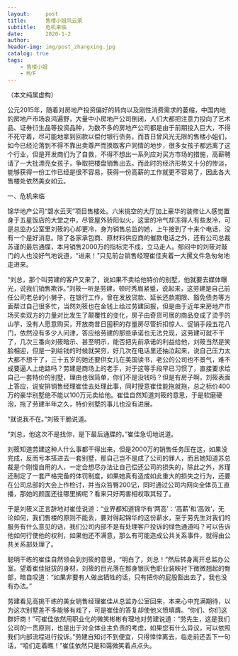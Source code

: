 ```yaml
---
layout:     post
title:      售楼小姐风云录
subtitle:   危机来临
date:       2020-1-2
author:     
header-img: img/post_zhangxing.jpg
catalog: true
tags:
    - 售楼小姐
    - M/F
---
```



（本文纯属虚构）

公元2015年，随着对房地产投资偏好的转向以及刚性消费需求的萎缩，中国内地的房地产市场哀鸿遍野，大量中小房地产公司倒闭，人们大都把注意力投向了艺术品、证券衍生品等投资品种，为数不多的房地产公司都是由于前期投入巨大，不得不死守着，尽可能地拿到回款以偿付银行债务，而昔日曾风光无限的售楼小姐们，如今已经沦落到不得不靠出卖尊严而换取客户同情的地步，很多女孩子都远离了这个行业，但是开发商们为了自救，不得不想出一系列应对买方市场的措施，高薪聘请了一大批漂亮女孩子，争取把楼盘销售出去。而此时的经济形势又十分的惨淡，能够获得一份工作已经是很不容易，获得一份高薪的工作就更不容易了，因此各大售楼处依然美女如云。

 
一、危机来临

锦华地产公司“碧水云天”项目售楼处。六米挑空的大厅加上豪华的装修让人感觉置身于五星饭店的大堂之中，尽管屋外骄阳似火，这里的冷气却冻得人有些发冷，可是总监办公室里刘筱的心却更冷，身为销售总监的她，上午接到了十来个电话，没有一个是好消息。除了各家承包商、原材料供应商的催款电话之外，还有公司总裁苏谨的最后通牒，本月销售2000万的指标完不成，立马走人。郁闷中的刘筱对敲门的人也没好气地说道，“进来！”只见前台销售经理崔佳夹着一大摞文件急匆匆地走进来。

“刘总，那个叫劳建的客户又来了，说如果不卖给他特价的别墅，他就要去媒体曝光，说我们销售欺诈。”刘筱一听是劳建，顿时秀眉紧蹙，说起来，这劳建是自己前任公司老总的小舅子，在银行工作，曾在发放贷款、延长还款期限、豁免债务等方面帮过自己很多忙，当然刘筱也在金钱上给过劳建回报，但是由于近年来房地产市场买卖双方的力量对比发生了颠覆性的变化，房子由奇货可居的商品变成了烫手的山芋，没有人愿意购买，开放商昔日囤积的存量房尽管折扣惊人、促销手段五花八门，依然没有多少人问津，答应给劳建的那些承诺也无法兑现，这劳建可就不干了，几次三番向刘筱暗示、甚至明示，能否把先前承诺的利益给他，刘筱当然是笑脸相迎，但是一到给钱的时候就哭穷，好几次在电话里还抽泣起来，说自己压力太大都不想干了，三十五岁的她还要供女儿在美国读书，老公的公司也不景气，难不成要逼人上绝路吗？劳建是商场上的老手，对于这等手段早已习惯了，直接要求给自己一套特价的别墅，理由也很简单，你们不是没钱吗？但是有房子啊，刘筱表面上答应，说安排销售经理崔佳去处理此事，同时授意崔佳能拖就拖，总之标价400万的豪华别墅绝不能以100万元卖给他。崔佳自然知道刘筱的意思，于是软磨硬泡，拖了劳建半年之久，特价别墅的事儿也没有进展。

 “就说我不在。”刘筱干脆说道。

 “刘总，他这次不是找你，是下最后通牒的。”崔佳急切地说道。

刘筱知道劳建这种人什么事都干得出来，但是2000万的销售任务压在这，如果没完成，反而亏本搭进去一套别墅，那自己岂不是成了公司的罪人，而且她知道苏总裁是个刚愎自用的人，一定会想尽办法让自己偿还公司的损失的，除此之外，苏瑾还制定了一套严格完备的体罚制度，如果她真有造成如此重大的损失之行为，还要在公司总部的大会上作检讨，并当众笞臀200记，同时通过公司内网向全体员工直播，那她的颜面还往哪里搁呢？看来只好两害相权取其轻了。

 于是刘筱义正言辞地对崔佳说道：“业界都知道锦华有‘两高’：‘高薪’和‘高效’，无论如何，我们售楼的原则不能丢，要对得起锦华的这份薪水，至于劳先生对我们的服务有什么意见的话，我们公司内部不是有处理客户投诉的绿色通道吗？可以告诉他如何行使他的权利，如果他还不满意，那么有可能造成公共关系事件，就得由公共关系部处理了。

聪明干练的崔佳自然领会到刘筱的意思，“明白了，刘总！”然后转身离开总监办公室。望着崔佳挺拔的身材，刘筱的目光落在那身银灰色职业装映衬下微微翘起的臀部，暗自叹道：“如果非要有人做出牺牲的话，只有把你的屁股豁出去了，我也没有办法。”

劳建看见高挑干练的美女销售经理崔佳从总监办公室回来，本来心中充满期待，以为这次别墅差不多能够有戏了，可是崔佳的答复却使他义愤填膺。“你们、你们这群奸商！”可崔佳依然用职业化的微笑彬彬有理地对劳建说道：“劳先生，这是我们公司的一贯原则，也是出于对全体业主负责的考虑，如果您有什么异议，可以依照我们内部流程进行投诉。”劳建自知讨不到便宜，只得悻悻离去，临走前还丢下一句话，“咱们走着瞧！”崔佳依然只是和蔼微笑着点点头。
